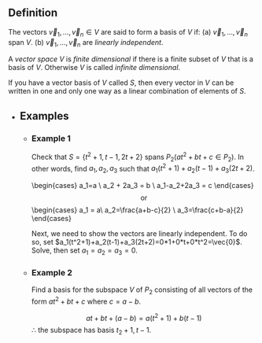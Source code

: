 ## Definition
The vectors $\vec{v}_1,\dots,\vec{v}_n\in V$ are said to form a basis of $V$ if:
(a) $\vec{v}_1,\dots,\vec{v}_n$ span $V$.
(b) $\vec{v}_1,\dots,\vec{v}_n$ are *linearly independent*.

A *vector space* $V$ is *finite dimensional* if there is a finite subset of $V$ that is a basis of $V$. Otherwise $V$ is called *infinite dimensional*.

If you have a vector basis of $V$ called $S$, then every vector in $V$ can be written in one and only one way as a linear combination of elements of $S$.
- ## Examples
	- ### Example 1
	  Check that $S=\{t^2+1,t-1,2t+2\}$ spans $P_2 (at^2+bt+c\in P_2)$.
	  In other words, find $a_1,a_2,a_3$ such that $a_1(t^2+1)+a_2(t-1)+a_3(2t+2)$.
	  
	  \begin{cases}
	  a_1=a \\
	  a_2 + 2a_3 = b \\
	  a_1-a_2+2a_3 = c
	  \end{cases}
	  $$\text{or}$$
	  \begin{cases}
	  a_1 = a\\
	  a_2=\frac{a+b-c}{2} \\
	  a_3=\frac{c+b-a}{2}
	  \end{cases}
	  
	  Next, we need to show the vectors are linearly independent.
	  To do so, set $a_1(t^2+1)+a_2(t-1)+a_3(2t+2)=0*1+0*t+0*t^2=\vec{0}$.
	  Solve, then set $a_1 = a_2 = a_3 = 0$.
	- ### Example 2
	  Find a basis for the subspace $V$ of $P_2$ consisting of all vectors of the form $at^2+bt+c$ where $c=a-b$.
	  
	  $$at+bt+(a-b)=a(t^2+1)+b(t-1)$$
	  $\therefore$ the subspace has basis $t_2+1, t-1$.